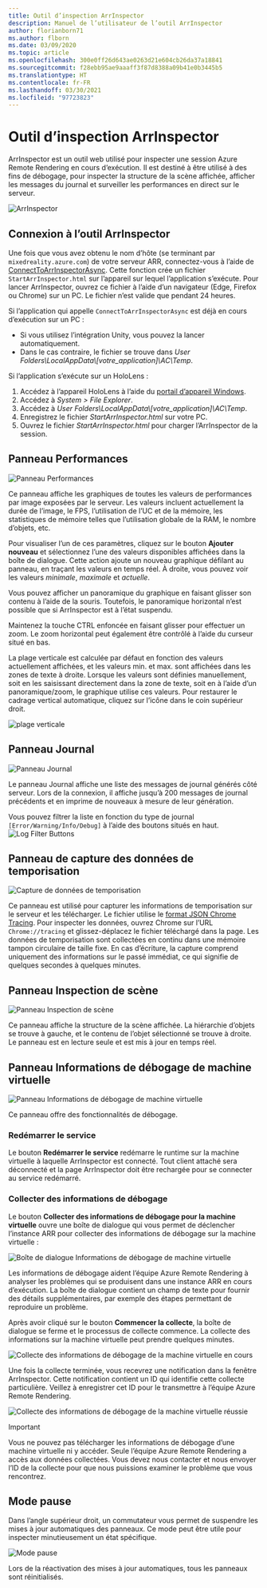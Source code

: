 ```yaml
---
title: Outil d’inspection ArrInspector
description: Manuel de l’utilisateur de l’outil ArrInspector
author: florianborn71
ms.author: flborn
ms.date: 03/09/2020
ms.topic: article
ms.openlocfilehash: 300e0ff26d643ae0263d21e604cb26da37a18841
ms.sourcegitcommit: f28ebb95ae9aaaff3f87d8388a09b41e0b3445b5
ms.translationtype: HT
ms.contentlocale: fr-FR
ms.lasthandoff: 03/30/2021
ms.locfileid: "97723823"
---
```

# <a name="the-arrinspector-inspection-tool"></a>Outil d’inspection ArrInspector

ArrInspector est un outil web utilisé pour inspecter une session Azure Remote Rendering en cours d’exécution. Il est destiné à être utilisé à des fins de débogage, pour inspecter la structure de la scène affichée, afficher les messages du journal et surveiller les performances en direct sur le serveur.

![ArrInspector](./media/arr-inspector.png)

## <a name="connecting-to-the-arrinspector"></a>Connexion à l’outil ArrInspector

Une fois que vous avez obtenu le nom d’hôte (se terminant par `mixedreality.azure.com`) de votre serveur ARR, connectez-vous à l’aide de [ConnectToArrInspectorAsync](../../how-tos/frontend-apis.md#connect-to-arr-inspector). Cette fonction crée un fichier `StartArrInspector.html` sur l’appareil sur lequel l’application s’exécute. Pour lancer ArrInspector, ouvrez ce fichier à l’aide d’un navigateur (Edge, Firefox ou Chrome) sur un PC. Le fichier n’est valide que pendant 24 heures.

Si l’application qui appelle `ConnectToArrInspectorAsync` est déjà en cours d’exécution sur un PC :

* Si vous utilisez l’intégration Unity, vous pouvez la lancer automatiquement.
* Dans le cas contraire, le fichier se trouve dans *User Folders\\LocalAppData\\[votre_application]\\AC\\Temp*.

Si l’application s’exécute sur un HoloLens :

1. Accédez à l’appareil HoloLens à l’aide du [portail d’appareil Windows](/windows/mixed-reality/using-the-windows-device-portal).
1. Accédez à *System > File Explorer*.
1. Accédez à *User Folders\\LocalAppData\\[votre_application]\\AC\\Temp*.
1. Enregistrez le fichier *StartArrInspector.html* sur votre PC.
1. Ouvrez le fichier *StartArrInspector.html* pour charger l’ArrInspector de la session.

## <a name="the-performance-panel"></a>Panneau Performances

![Panneau Performances](./media/performance-panel.png)

Ce panneau affiche les graphiques de toutes les valeurs de performances par image exposées par le serveur. Les valeurs incluent actuellement la durée de l’image, le FPS, l’utilisation de l’UC et de la mémoire, les statistiques de mémoire telles que l’utilisation globale de la RAM, le nombre d’objets, etc.

Pour visualiser l’un de ces paramètres, cliquez sur le bouton **Ajouter nouveau** et sélectionnez l’une des valeurs disponibles affichées dans la boîte de dialogue. Cette action ajoute un nouveau graphique défilant au panneau, en traçant les valeurs en temps réel. À droite, vous pouvez voir les valeurs *minimale*, *maximale* et *actuelle*.

Vous pouvez afficher un panoramique du graphique en faisant glisser son contenu à l’aide de la souris. Toutefois, le panoramique horizontal n’est possible que si ArrInspector est à l’état suspendu.

Maintenez la touche CTRL enfoncée en faisant glisser pour effectuer un zoom. Le zoom horizontal peut également être contrôlé à l’aide du curseur situé en bas.

La plage verticale est calculée par défaut en fonction des valeurs actuellement affichées, et les valeurs min. et max. sont affichées dans les zones de texte à droite. Lorsque les valeurs sont définies manuellement, soit en les saisissant directement dans la zone de texte, soit en à l’aide d’un panoramique/zoom, le graphique utilise ces valeurs. Pour restaurer le cadrage vertical automatique, cliquez sur l’icône dans le coin supérieur droit.

![plage verticale](./media/vertical-range.png)

## <a name="the-log-panel"></a>Panneau Journal

![Panneau Journal](./media/log-panel.png)

Le panneau Journal affiche une liste des messages de journal générés côté serveur. Lors de la connexion, il affiche jusqu’à 200 messages de journal précédents et en imprime de nouveaux à mesure de leur génération.

Vous pouvez filtrer la liste en fonction du type de journal `[Error/Warning/Info/Debug]` à l’aide des boutons situés en haut.
![Log Filter Buttons](./media/log-filter.png)

## <a name="the-timing-data-capture-panel"></a>Panneau de capture des données de temporisation

![Capture de données de temporisation](./media/timing-data-capture.png)

Ce panneau est utilisé pour capturer les informations de temporisation sur le serveur et les télécharger. Le fichier utilise le [format JSON Chrome Tracing](https://docs.google.com/document/d/1CvAClvFfyA5R-PhYUmn5OOQtYMH4h6I0nSsKchNAySU/edit). Pour inspecter les données, ouvrez Chrome sur l’URL `Chrome://tracing` et glissez-déplacez le fichier téléchargé dans la page. Les données de temporisation sont collectées en continu dans une mémoire tampon circulaire de taille fixe. En cas d’écriture, la capture comprend uniquement des informations sur le passé immédiat, ce qui signifie de quelques secondes à quelques minutes.

## <a name="the-scene-inspection-panel"></a>Panneau Inspection de scène

![Panneau Inspection de scène](./media/scene-inspection-panel.png)

Ce panneau affiche la structure de la scène affichée. La hiérarchie d’objets se trouve à gauche, et le contenu de l’objet sélectionné se trouve à droite. Le panneau est en lecture seule et est mis à jour en temps réel.

## <a name="the-vm-debug-information-panel"></a>Panneau Informations de débogage de machine virtuelle

![Panneau Informations de débogage de machine virtuelle](./media/state-debugger-panel.png)

Ce panneau offre des fonctionnalités de débogage.

### <a name="restart-service"></a>Redémarrer le service

Le bouton **Redémarrer le service** redémarre le runtime sur la machine virtuelle à laquelle ArrInspector est connecté. Tout client attaché sera déconnecté et la page ArrInspector doit être rechargée pour se connecter au service redémarré.

### <a name="collect-debug-information"></a>Collecter des informations de débogage

Le bouton **Collecter des informations de débogage pour la machine virtuelle** ouvre une boîte de dialogue qui vous permet de déclencher l’instance ARR pour collecter des informations de débogage sur la machine virtuelle :

![Boîte de dialogue Informations de débogage de machine virtuelle](./media/state-debugger-dialog.png)

Les informations de débogage aident l’équipe Azure Remote Rendering à analyser les problèmes qui se produisent dans une instance ARR en cours d’exécution. La boîte de dialogue contient un champ de texte pour fournir des détails supplémentaires, par exemple des étapes permettant de reproduire un problème.

Après avoir cliqué sur le bouton **Commencer la collecte**, la boîte de dialogue se ferme et le processus de collecte commence. La collecte des informations sur la machine virtuelle peut prendre quelques minutes.

![Collecte des informations de débogage de la machine virtuelle en cours](./media/state-debugger-panel-in-progress.png)

Une fois la collecte terminée, vous recevrez une notification dans la fenêtre ArrInspector. Cette notification contient un ID qui identifie cette collecte particulière. Veillez à enregistrer cet ID pour le transmettre à l’équipe Azure Remote Rendering.

![Collecte des informations de débogage de la machine virtuelle réussie](./media/state-debugger-snackbar-success.png)

> [!IMPORTANT]
> Vous ne pouvez pas télécharger les informations de débogage d’une machine virtuelle ni y accéder. Seule l’équipe Azure Remote Rendering a accès aux données collectées. Vous devez nous contacter et nous envoyer l’ID de la collecte pour que nous puissions examiner le problème que vous rencontrez.

## <a name="pause-mode"></a>Mode pause

Dans l’angle supérieur droit, un commutateur vous permet de suspendre les mises à jour automatiques des panneaux. Ce mode peut être utile pour inspecter minutieusement un état spécifique.

![Mode pause](./media/pause-mode.png)

Lors de la réactivation des mises à jour automatiques, tous les panneaux sont réinitialisés.